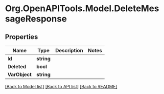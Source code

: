 # Org.OpenAPITools.Model.DeleteMessageResponse

## Properties

Name | Type | Description | Notes
------------ | ------------- | ------------- | -------------
**Id** | **string** |  | 
**Deleted** | **bool** |  | 
**VarObject** | **string** |  | 

[[Back to Model list]](../README.md#documentation-for-models) [[Back to API list]](../README.md#documentation-for-api-endpoints) [[Back to README]](../README.md)

